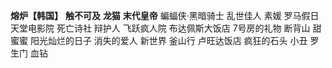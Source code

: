 **熔炉【韩国】**
**触不可及**
**龙猫**
**末代皇帝**
蝙蝠侠·黑暗骑士
乱世佳人
素媛
罗马假日
天堂电影院
死亡诗社
辩护人
飞跃疯人院
布达佩斯大饭店
7号房的礼物
断背山
甜蜜蜜
阳光灿烂的日子
消失的爱人
新世界
釜山行
卢旺达饭店
疯狂的石头
小丑
罗生门
血钻

